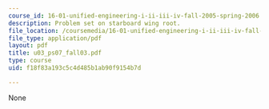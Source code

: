 ```yaml
---
course_id: 16-01-unified-engineering-i-ii-iii-iv-fall-2005-spring-2006
description: Problem set on starboard wing root.
file_location: /coursemedia/16-01-unified-engineering-i-ii-iii-iv-fall-2005-spring-2006/f18f83a193c5c4d485b1ab90f9154b7d_u03_ps07_fall03.pdf
file_type: application/pdf
layout: pdf
title: u03_ps07_fall03.pdf
type: course
uid: f18f83a193c5c4d485b1ab90f9154b7d

---
```

None